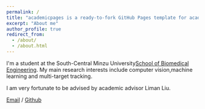```yaml
---
permalink: /
title: "academicpages is a ready-to-fork GitHub Pages template for academic personal websites"
excerpt: "About me"
author_profile: true
redirect_from: 
  - /about/
  - /about.html
---
```

I'm a student at the South-Central Minzu University[School of Biomedical Engineering](https://www.scuec.edu.cn/syxy/). 
My main research interests include computer vision,machine learning and multi-target tracking.

I am very fortunate to be advised by academic advisor Liman Liu.

[Email](mailto:2021120670@mail.scuec.edu.cn) / [Github](https://github.com/flag16)  

